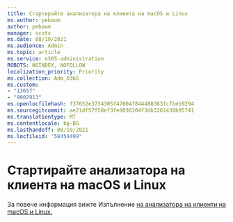 ```yaml
---
title: Стартирайте анализатора на клиента на macOS и Linux
ms.author: pebaum
author: pebaum
manager: scotv
ms.date: 08/19/2021
ms.audience: Admin
ms.topic: article
ms.service: o365-administration
ROBOTS: NOINDEX, NOFOLLOW
localization_priority: Priority
ms.collection: Adm_O365
ms.custom:
- "13657"
- "9002913"
ms.openlocfilehash: f37652e3734305f47004f844488363fcfbeb9294
ms.sourcegitcommit: ae21df57f58ef3fe8036304f3db3261430b95741
ms.translationtype: MT
ms.contentlocale: bg-BG
ms.lasthandoff: 08/19/2021
ms.locfileid: "58454499"
---
```

# <a name="run-the-client-analyzer-on-macos-and-linux"></a>Стартирайте анализатора на клиента на macOS и Linux

За повече информация вижте Изпълнение [на анализатора на клиенти на macOS и Linux.](https://docs.microsoft.com/microsoft-365/security/defender-endpoint/run-analyzer-macos-linux)